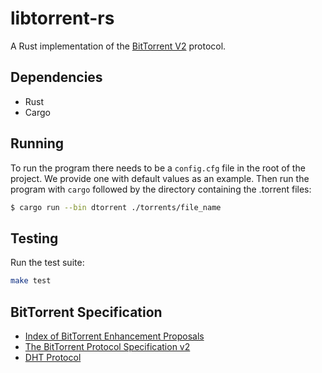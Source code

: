 # libtorrent-rs

A Rust implementation of the [BitTorrent V2](http://bittorrent.org/beps/bep_0052.html) protocol.

## Dependencies
- Rust
- Cargo

## Running
To run the program there needs to be a `config.cfg` file in the root of the project. We provide one with default values as an example.
Then run the program with `cargo` followed by the directory containing the .torrent files:
```bash
$ cargo run --bin dtorrent ./torrents/file_name
```

## Testing
Run the test suite:
```bash
make test
```

## BitTorrent Specification

- [Index of BitTorrent Enhancement Proposals](http://bittorrent.org/beps/bep_0000.html)
- [The BitTorrent Protocol Specification v2](http://bittorrent.org/beps/bep_0052.html)
- [DHT Protocol](http://bittorrent.org/beps/bep_0005.html)

